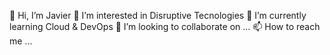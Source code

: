 👋 Hi, I’m Javier
👀 I’m interested in Disruptive Tecnologies
🌱 I’m currently learning Cloud & DevOps
💞️ I’m looking to collaborate on ...
📫 How to reach me ...
